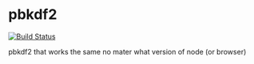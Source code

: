 pbkdf2
====

[![Build Status](https://travis-ci.org/calvinmetcalf/pbkdf2.svg)](https://travis-ci.org/calvinmetcalf/pbkdf2)

pbkdf2 that works the same no mater what version of node (or browser)
